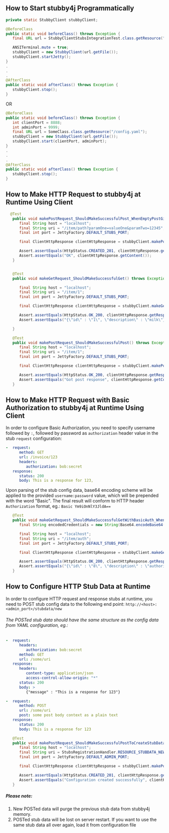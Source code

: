 ## How to Start stubby4j Programmatically

```java
private static StubbyClient stubbyClient;

@BeforeClass
public static void beforeClass() throws Exception {
   final URL url = StubbyClientStubsIntegrationTest.class.getResource("/atom-feed.yaml");

   ANSITerminal.mute = true;
   stubbyClient = new StubbyClient(url.getFile());
   stubbyClient.startJetty();
}
.
.
.
@AfterClass
public static void afterClass() throws Exception {
   stubbyClient.stop();
}
```

OR

```java
@BeforeClass
public static void beforeClass() throws Exception {
   int clientPort = 8888;
   int adminPort = 9999;
   final URL url = SomeClass.class.getResource("/config.yaml");
   stubbyClient = new StubbyClient(url.getFile());
   stubbyClient.start(clientPort, adminPort);
}
.
.
.
@AfterClass
public static void afterClass() throws Exception {
   stubbyClient.stop();
}
```

## How to Make HTTP Request to stubby4j at Runtime Using Client

```java
  @Test
   public void makePostRequest_ShouldMakeSuccessfulPost_WhenEmptyPostGiven() throws Exception {
      final String host = "localhost";
      final String uri = "/item/path?paramOne=valueOne&paramTwo=12345";
      final int port = JettyFactory.DEFAULT_STUBS_PORT;

      final ClientHttpResponse clientHttpResponse = stubbyClient.makePostRequest(host, uri, port, "");

      Assert.assertEquals(HttpStatus.CREATED_201, clientHttpResponse.getResponseCode());
      Assert.assertEquals("OK", clientHttpResponse.getContent());
   }


   @Test
   public void makeGetRequest_ShouldMakeSuccessfulGet() throws Exception {

      final String host = "localhost";
      final String uri = "/item/1";
      final int port = JettyFactory.DEFAULT_STUBS_PORT;

      final ClientHttpResponse clientHttpResponse = stubbyClient.makeGetRequest(host, uri, port);

      Assert.assertEquals(HttpStatus.OK_200, clientHttpResponse.getResponseCode());
      Assert.assertEquals("{\"id\" : \"1\", \"description\" : \"milk\"}", clientHttpResponse.getContent());

   }

   @Test
   public void makePostRequest_ShouldMakeSuccessfulPost() throws Exception {
      final String host = "localhost";
      final String uri = "/item/1";
      final int port = JettyFactory.DEFAULT_STUBS_PORT;

      final ClientHttpResponse clientHttpResponse = stubbyClient.makePostRequest(host, uri, port, "post body");

      Assert.assertEquals(HttpStatus.OK_200, clientHttpResponse.getResponseCode());
      Assert.assertEquals("Got post response", clientHttpResponse.getContent());
   }
```

## How to Make HTTP Request with Basic Authorization to stubby4j at Runtime Using Client


In order to configure Basic Authorization, you need to specify username followed by `:`, followed by password
as `authorization` header value in the stub `request` configuration:

```yaml
-  request:
      method: GET
      url: /invoice/123
      headers:
         authorization: bob:secret
   response:
      status: 200
      body: This is a response for 123,
```

Upon parsing of the stub config data, base64 encoding scheme will be applied to the provided `username:password` value, which
will be prepended with the word "Basic". The final result will conform to HTTP header `Authorization` format, eg.: `Basic Ym9iOnNlY3JldA==`


```java
   @Test
   public void makeGetRequest_ShouldMakeSuccessfulGetWithBasicAuth_WhenAuthCredentialsIsProvided() throws Exception {
      final String encodedCredentials = new String(Base64.encodeBase64("bob:secret".getBytes(StringUtils.utf8Charset())));

      final String host = "localhost";
      final String uri = "/item/auth";
      final int port = JettyFactory.DEFAULT_STUBS_PORT;

      final ClientHttpResponse clientHttpResponse = stubbyClient.makeGetRequest(host, uri, port, encodedCredentials);

      Assert.assertEquals(HttpStatus.OK_200, clientHttpResponse.getResponseCode());
      Assert.assertEquals("{\"id\" : \"8\", \"description\" : \"authorized\"}", clientHttpResponse.getContent());
   }
```

## How to Configure HTTP Stub Data at Runtime

In order to configure HTTP request and response stubs at runtime, you need to POST
stub config data to the following end point: `http://<host>:<admin_port>/stubdata/new`


###### The POSTed stub data should have the same structure as the config data from YAML configuration, eg.:

```yaml
-  request:
      headers:
         authorization: bob:secret
      method: GET
      url: /some/uri
   response:
      headers:
         content-type: application/json
         access-control-allow-origin: "*"
      status: 200
      body: >
         {"message" : "This is a response for 123"}

-  request:
      method: POST
      url: /some/uri
      post: some post body context as a plain text
   response:
      status: 200
      body: This is a response for 123
```

```java
   @Test
   public void makePostRequest_ShouldMakeSuccessfulPostToCreateStubData() throws Exception {
      final String host = "localhost";
      final String uri = StubsRegistrationHandler.RESOURCE_STUBDATA_NEW;
      final int port = JettyFactory.DEFAULT_ADMIN_PORT;

      final ClientHttpResponse clientHttpResponse = stubbyClient.makePostRequest(host, uri, port, content);

      Assert.assertEquals(HttpStatus.CREATED_201, clientHttpResponse.getResponseCode());
      Assert.assertEquals("Configuration created successfully", clientHttpResponse.getContent());
   }
```


##### Please note:
1. New POSTed data will purge the previous stub data from stubby4j memory.
2. POSTed stub data will be lost on server restart. If you want to use the same stub data all over again, load it from configuration file